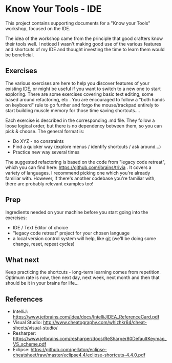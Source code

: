 # Know Your Tools - IDE

This project contains supporting documents for a "Know your Tools" workshop, focused on the IDE. 

The idea of the workshop came from the principle that good crafters know their tools well. I noticed I wasn't making 
good use of the various features and shortcuts of my IDE and thought investing the time to learn them would be
beneficial.

## Exercises

The various exercises are here to help you discover features of your existing IDE, or might be useful if you want to
switch to a new one to start exploring. There are some exercises covering basic text editing, some based around
refactoring, etc .
You are encouraged to follow a "both hands on keyboard" rule to go further and forgo the mouse/trackpad entirely to
start building muscle memory for those time saving shortcuts....

Each exercise is described in the corresponding .md file. They follow a loose logical order, but there is no dependency
between them, so you can pick & choose. The general format is:
* Do XYZ - no constraints
* Find a quicker way (explore menus / identify shortcuts / ask around...)
* Practice new way several times

The suggested refactoring is based on the code from "legacy code retreat", which you can find here: 
https://github.com/jbrains/trivia .
It covers a variety of languages. I recommend picking one which you're already familiar
with. However, if there's another codebase you're familiar with, there are probably relevant examples too!

## Prep

Ingredients needed on your machine before you start going into the exercises:
* IDE / Text Editor of choice
* "legacy code retreat" project for your chosen language
* a local version control system will help, like [git](https://git-scm.com) (we'll be doing some change, reset, repeat cycles)

## What next

Keep practicing the shortcuts - long-term learning comes from repetition. Optimum rate is now, then next day,
next week, next month and then that should be it in your brains for life...

## References

* IntelliJ: https://www.jetbrains.com/idea/docs/IntelliJIDEA_ReferenceCard.pdf
* Visual Studio: http://www.cheatography.com/whizhkr64/cheat-sheets/visual-studio/
* Resharper: https://www.jetbrains.com/resharper/docs/ReSharper80DefaultKeymap_VS_scheme.pdf
* Eclipse: https://github.com/pellaton/eclipse-cheatsheet/raw/master/eclipse4.4/eclipse-shortcuts-4.4.0.pdf
